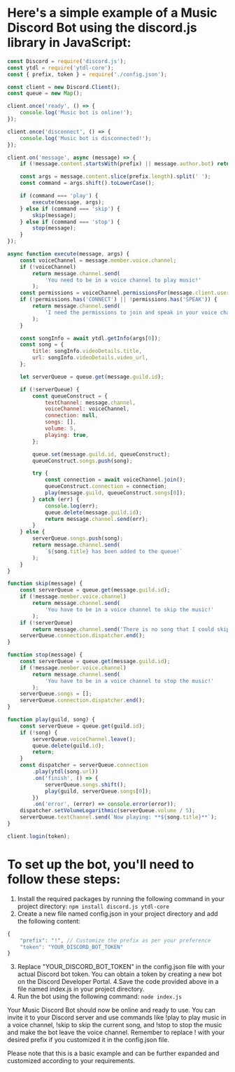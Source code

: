 # Here's a simple example of a Music Discord Bot using the discord.js library in JavaScript:
```js
const Discord = require('discord.js');
const ytdl = require('ytdl-core');
const { prefix, token } = require('./config.json');

const client = new Discord.Client();
const queue = new Map();

client.once('ready', () => {
    console.log('Music bot is online!');
});

client.once('disconnect', () => {
    console.log('Music bot is disconnected!');
});

client.on('message', async (message) => {
    if (!message.content.startsWith(prefix) || message.author.bot) return;

    const args = message.content.slice(prefix.length).split(' ');
    const command = args.shift().toLowerCase();

    if (command === 'play') {
        execute(message, args);
    } else if (command === 'skip') {
        skip(message);
    } else if (command === 'stop') {
        stop(message);
    }
});

async function execute(message, args) {
    const voiceChannel = message.member.voice.channel;
    if (!voiceChannel)
        return message.channel.send(
            'You need to be in a voice channel to play music!'
        );
    const permissions = voiceChannel.permissionsFor(message.client.user);
    if (!permissions.has('CONNECT') || !permissions.has('SPEAK')) {
        return message.channel.send(
            'I need the permissions to join and speak in your voice channel!'
        );
    }

    const songInfo = await ytdl.getInfo(args[0]);
    const song = {
        title: songInfo.videoDetails.title,
        url: songInfo.videoDetails.video_url,
    };

    let serverQueue = queue.get(message.guild.id);

    if (!serverQueue) {
        const queueConstruct = {
            textChannel: message.channel,
            voiceChannel: voiceChannel,
            connection: null,
            songs: [],
            volume: 5,
            playing: true,
        };

        queue.set(message.guild.id, queueConstruct);
        queueConstruct.songs.push(song);

        try {
            const connection = await voiceChannel.join();
            queueConstruct.connection = connection;
            play(message.guild, queueConstruct.songs[0]);
        } catch (err) {
            console.log(err);
            queue.delete(message.guild.id);
            return message.channel.send(err);
        }
    } else {
        serverQueue.songs.push(song);
        return message.channel.send(
            `${song.title} has been added to the queue!`
        );
    }
}

function skip(message) {
    const serverQueue = queue.get(message.guild.id);
    if (!message.member.voice.channel)
        return message.channel.send(
            'You have to be in a voice channel to skip the music!'
        );
    if (!serverQueue)
        return message.channel.send('There is no song that I could skip!');
    serverQueue.connection.dispatcher.end();
}

function stop(message) {
    const serverQueue = queue.get(message.guild.id);
    if (!message.member.voice.channel)
        return message.channel.send(
            'You have to be in a voice channel to stop the music!'
        );
    serverQueue.songs = [];
    serverQueue.connection.dispatcher.end();
}

function play(guild, song) {
    const serverQueue = queue.get(guild.id);
    if (!song) {
        serverQueue.voiceChannel.leave();
        queue.delete(guild.id);
        return;
    }
    const dispatcher = serverQueue.connection
        .play(ytdl(song.url))
        .on('finish', () => {
            serverQueue.songs.shift();
            play(guild, serverQueue.songs[0]);
        })
        .on('error', (error) => console.error(error));
    dispatcher.setVolumeLogarithmic(serverQueue.volume / 5);
    serverQueue.textChannel.send(`Now playing: **${song.title}**`);
}

client.login(token);
```

# To set up the bot, you'll need to follow these steps:
1. Install the required packages by running the following command in your project directory:
```npm install discord.js ytdl-core```
2. Create a new file named config.json in your project directory and add the following content:
```js
{
    "prefix": "!", // Customize the prefix as per your preference
    "token": "YOUR_DISCORD_BOT_TOKEN"
}
```
3. Replace "YOUR_DISCORD_BOT_TOKEN" in the config.json file with your actual Discord bot token. You can obtain a token by creating a new bot on the Discord Developer Portal.
4.Save the code provided above in a file named index.js in your project directory.
5. Run the bot using the following command:
```node index.js```

Your Music Discord Bot should now be online and ready to use. You can invite it to your Discord server and use commands like !play <YouTube URL> to play music in a voice channel, !skip to skip the current song, and !stop to stop the music and make the bot leave the voice channel. Remember to replace ! with your desired prefix if you customized it in the config.json file.

Please note that this is a basic example and can be further expanded and customized according to your requirements.
